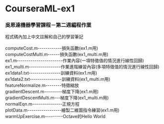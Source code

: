 # CourseraML-ex1
### 吳恩達機器學習課程－第二週編程作業<br>
程式碼內加上中文註解和自己的學習筆記<br>
<br>
computeCost.m------------損失函數(ex1.m用)<br>
computeCostMulti.m------損失函數(ex1_multi.m用)<br>
ex1.m-----------------------作業內容(一項特徵值的情況進行線性回歸)<br>
ex1_multi.m----------------作業進階練習內容(多項特徵值的情況進行線性回歸)<br>
ex1data1.txt----------------訓練資料(ex1.m用)<br>
ex1data2.txt----------------訓練資料(ex1_multi.m用)<br>
featureNormalize.m--------特徵縮放<br>
gradientDescent.m---------梯度下降(ex1.m用)<br>
gradientDescentMulti.m---梯度下降(ex1_multi.m用)<br>
normalEqn.m---------------正規方程<br>
plotData.m-----------------繪製二維圖指令練習(ex1.m用)<br>
warmUpExercise.m---------Octave的Hello World
